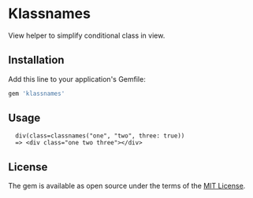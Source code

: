 # Klassnames

View helper to simplify conditional class in view.

## Installation

Add this line to your application's Gemfile:

```ruby
gem 'klassnames'
```

## Usage

```
  div(class=classnames("one", "two", three: true))
  => <div class="one two three"></div>
```

## License

The gem is available as open source under the terms of the [MIT License](http://opensource.org/licenses/MIT).
